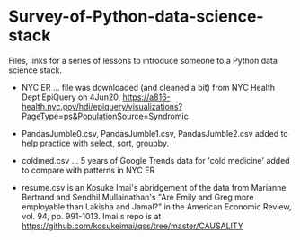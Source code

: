 # Survey-of-Python-data-science-stack
Files, links for a series of lessons to introduce someone to a Python data science stack.

* NYC ER ... file was downloaded (and cleaned a bit) from NYC Health Dept EpiQuery on 4Jun20, https://a816-health.nyc.gov/hdi/epiquery/visualizations?PageType=ps&PopulationSource=Syndromic

* PandasJumble0.csv, PandasJumble1.csv, PandasJumble2.csv added to help practice with select, sort, groupby.

* coldmed.csv ... 5 years of Google Trends data for 'cold medicine' added to compare with patterns in NYC ER 

* resume.csv is an Kosuke Imai's abridgement of the data from Marianne Bertrand and Sendhil Mullainathan's "Are Emily and Greg more employable than Lakisha and Jamal?" in the American Economic Review, vol. 94, pp. 991-1013. Imai's repo is at https://github.com/kosukeimai/qss/tree/master/CAUSALITY
